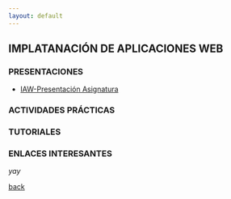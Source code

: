```yaml
---
layout: default
---
```


## IMPLATANACIÓN DE APLICACIONES WEB

### PRESENTACIONES  

* [IAW-Presentación Asignatura](https://slides.com/manueljesusrodriguezarabi/deck/fullscreen)

### ACTIVIDADES PRÁCTICAS

### TUTORIALES

### ENLACES INTERESANTES

_yay_

[back](./)
